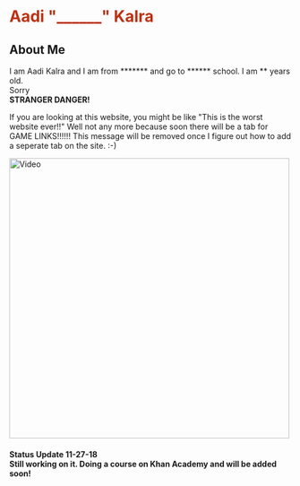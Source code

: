 <html>
 <head>
  <meta charset="utf-8">
        <title>AADI</title>
  <style>
   h1 { color: rgb(189,50,19);
   }
   
   body { background-color: rgb(19,109,189)
   }
   </style>
  </head>
 <body>
<h1>Aadi "______" Kalra</h1>
 <h2>About Me</h2>
<p>I am Aadi Kalra and I am from ******* and go to ****** school. I am ** years old.<br>
 Sorry<br>
 <strong>STRANGER DANGER!</strong>
 </p>
 <p> If you are looking at this website, you might be like "This is the worst website ever!!" Well not any more because soon there will be a tab for GAME LINKS!!!!!! This message will be removed once I figure out how to add a seperate tab on the site. :-)</p>
 
 <img src="https://www.google.com/url?sa=i&source=images&cd=&cad=rja&uact=8&ved=2ahUKEwjo9YvT6vXeAhXBoIMKHR4OD6kQjRx6BAgBEAU&url=https%3A%2F%2Fwww.smithsonianmag.com%2Fhistory%2Fchildren-80s-never-fear-video-games-did-not-ruin-your-life-180963452%2F&psig=AOvVaw0OnCpYAA2Qq9zrbFBm6gdi&ust=1543451385200235" alt= Video Game Picture width="500">
 
 <h4>Status Update 11-27-18<br>
 Still working on it. Doing a course on Khan Academy and will be added soon!</h4>
 
